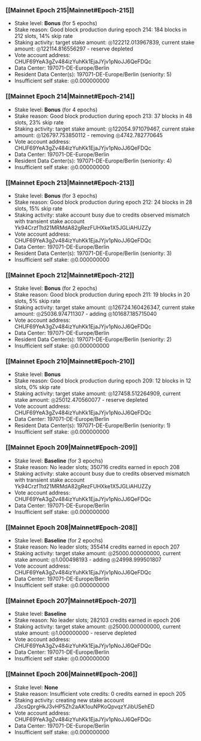 ### [[Mainnet Epoch 215|Mainnet#Epoch-215]]
* Stake level: **Bonus** (for 5 epochs)
* Stake reason: Good block production during epoch 214: 184 blocks in 212 slots, 14% skip rate
* Staking activity: target stake amount: ◎122212.013967839, current stake amount: ◎122114.816556297 - reserve depleted
* Vote account address: CHUF69YeA3gZv484izYuhKk1EjaJYjv1pNoJJ6QeFDQc
* Data Center: 197071-DE-Europe/Berlin
* Resident Data Center(s): 197071-DE-Europe/Berlin (seniority: 5)
* Insufficient self stake: ◎0.000000000
### [[Mainnet Epoch 214|Mainnet#Epoch-214]]
* Stake level: **Bonus** (for 4 epochs)
* Stake reason: Good block production during epoch 213: 37 blocks in 48 slots, 23% skip rate
* Staking activity: target stake amount: ◎122054.971079467, current stake amount: ◎126797.753850112 - removing ◎4742.782770645
* Vote account address: CHUF69YeA3gZv484izYuhKk1EjaJYjv1pNoJJ6QeFDQc
* Data Center: 197071-DE-Europe/Berlin
* Resident Data Center(s): 197071-DE-Europe/Berlin (seniority: 4)
* Insufficient self stake: ◎0.000000000
### [[Mainnet Epoch 213|Mainnet#Epoch-213]]
* Stake level: **Bonus** (for 3 epochs)
* Stake reason: Good block production during epoch 212: 24 blocks in 28 slots, 15% skip rate
* Staking activity: stake account busy due to credits observed mismatch with transient stake account Yk94CrzfTtd21MRMdA82gRezFUHXke1X5JGLiAHUZZy
* Vote account address: CHUF69YeA3gZv484izYuhKk1EjaJYjv1pNoJJ6QeFDQc
* Data Center: 197071-DE-Europe/Berlin
* Resident Data Center(s): 197071-DE-Europe/Berlin (seniority: 3)
* Insufficient self stake: ◎0.000000000
### [[Mainnet Epoch 212|Mainnet#Epoch-212]]
* Stake level: **Bonus** (for 2 epochs)
* Stake reason: Good block production during epoch 211: 19 blocks in 20 slots, 5% skip rate
* Staking activity: target stake amount: ◎126724.160426347, current stake amount: ◎25036.974711307 - adding ◎101687.185715040
* Vote account address: CHUF69YeA3gZv484izYuhKk1EjaJYjv1pNoJJ6QeFDQc
* Data Center: 197071-DE-Europe/Berlin
* Resident Data Center(s): 197071-DE-Europe/Berlin (seniority: 2)
* Insufficient self stake: ◎0.000000000
### [[Mainnet Epoch 210|Mainnet#Epoch-210]]
* Stake level: **Bonus**
* Stake reason: Good block production during epoch 209: 12 blocks in 12 slots, 0% skip rate
* Staking activity: target stake amount: ◎127458.512264909, current stake amount: ◎25012.470560077 - reserve depleted
* Vote account address: CHUF69YeA3gZv484izYuhKk1EjaJYjv1pNoJJ6QeFDQc
* Data Center: 197071-DE-Europe/Berlin
* Resident Data Center(s): 197071-DE-Europe/Berlin (seniority: 1)
* Insufficient self stake: ◎0.000000000
### [[Mainnet Epoch 209|Mainnet#Epoch-209]]
* Stake level: **Baseline** (for 3 epochs)
* Stake reason: No leader slots; 350716 credits earned in epoch 208
* Staking activity: stake account busy due to credits observed mismatch with transient stake account Yk94CrzfTtd21MRMdA82gRezFUHXke1X5JGLiAHUZZy
* Vote account address: CHUF69YeA3gZv484izYuhKk1EjaJYjv1pNoJJ6QeFDQc
* Data Center: 197071-DE-Europe/Berlin
* Insufficient self stake: ◎0.000000000
### [[Mainnet Epoch 208|Mainnet#Epoch-208]]
* Stake level: **Baseline** (for 2 epochs)
* Stake reason: No leader slots; 355414 credits earned in epoch 207
* Staking activity: target stake amount: ◎25000.000000000, current stake amount: ◎1.000498193 - adding ◎24998.999501807
* Vote account address: CHUF69YeA3gZv484izYuhKk1EjaJYjv1pNoJJ6QeFDQc
* Data Center: 197071-DE-Europe/Berlin
* Insufficient self stake: ◎0.000000000
### [[Mainnet Epoch 207|Mainnet#Epoch-207]]
* Stake level: **Baseline**
* Stake reason: No leader slots; 282103 credits earned in epoch 206
* Staking activity: target stake amount: ◎25000.000000000, current stake amount: ◎1.000000000 - reserve depleted
* Vote account address: CHUF69YeA3gZv484izYuhKk1EjaJYjv1pNoJJ6QeFDQc
* Data Center: 197071-DE-Europe/Berlin
* Insufficient self stake: ◎0.000000000
### [[Mainnet Epoch 206|Mainnet#Epoch-206]]
* Stake level: **None**
* Stake reason: Insufficient vote credits: 0 credits earned in epoch 205
* Staking activity: creating new stake account J3csQprgHkJ3vHP5Zh2aAK1ouNPKoQpvqzYJibUSehED
* Vote account address: CHUF69YeA3gZv484izYuhKk1EjaJYjv1pNoJJ6QeFDQc
* Data Center: 197071-DE-Europe/Berlin
* Insufficient self stake: ◎0.000000000